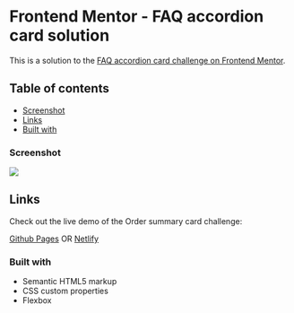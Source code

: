# Frontend Mentor - FAQ accordion card solution

This is a solution to the [FAQ accordion card challenge on Frontend Mentor](https://www.frontendmentor.io/challenges/faq-accordion-card-XlyjD0Oam).

## Table of contents

- [Screenshot](#screenshot)
- [Links](#Links)
- [Built with](#built-with)


### Screenshot

![](./images/screenshot.png)

## Links

Check out the live demo of the Order summary card challenge: 

[Github Pages](https://schismond.github.io/faq-accordion-card/)
OR
[Netlify](https://schismond-faq-accprdion-card.netlify.app)

### Built with

- Semantic HTML5 markup
- CSS custom properties
- Flexbox